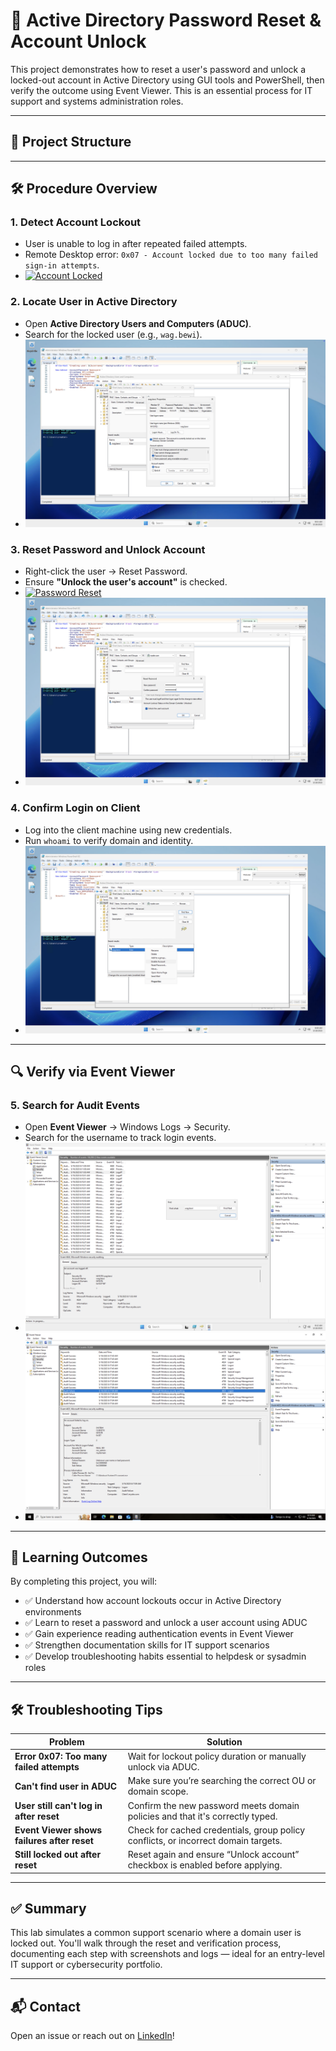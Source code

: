 # 🔐 Active Directory Password Reset & Account Unlock

This project demonstrates how to reset a user's password and unlock a locked-out account in Active Directory using GUI tools and PowerShell, then verify the outcome using Event Viewer. This is an essential process for IT support and systems administration roles.

---

## 📂 Project Structure


---

## 🛠️ Procedure Overview

### 1. Detect Account Lockout
- User is unable to log in after repeated failed attempts.
- Remote Desktop error: `0x07 - Account locked due to too many failed sign-in attempts`.
- [![Account Locked](ADLab1_EmployeeLockedOut.png)](ADLab1_EmployeeLockedOut.png)

### 2. Locate User in Active Directory
- Open **Active Directory Users and Computers (ADUC)**.
- Search for the locked user (e.g., `wag.bewi`).
- [![Locate User in AD](ADLab1_EmployeeAccountUnlocked.png)](ADLab1_EmployeeAccountUnlocked.png)

### 3. Reset Password and Unlock Account
- Right-click the user → Reset Password.
- Ensure **"Unlock the user's account"** is checked.
- [![Password Reset](ADLab1_EmployeeAccountRecovered.png)](ADLab1_EmployeeAccountRecovered.png)
- [![Reset Options](ADLab1_EmployeeAccountRecovered2.png)](ADLab1_EmployeeAccountRecovered2.png)

### 4. Confirm Login on Client
- Log into the client machine using new credentials.
- Run `whoami` to verify domain and identity.
- [![Successful Login](ADLab1_EmployeeAccountRecovered3.png)](ADLab1_EmployeeAccountRecovered3.png)

---

## 🔍 Verify via Event Viewer

### 5. Search for Audit Events
- Open **Event Viewer** → Windows Logs → Security.
- Search for the username to track login events.
- [![Login Event History](ADLab1_EmployeeAccountHistory.png)](ADLab1_EmployeeAccountHistory.png)
- [![Audit Success](ADLab1_EmployeeAccountHistory2.png)](ADLab1_EmployeeAccountHistory2.png)

---

## 🎯 Learning Outcomes

By completing this project, you will:

- ✅ Understand how account lockouts occur in Active Directory environments
- ✅ Learn to reset a password and unlock a user account using ADUC
- ✅ Gain experience reading authentication events in Event Viewer
- ✅ Strengthen documentation skills for IT support scenarios
- ✅ Develop troubleshooting habits essential to helpdesk or sysadmin roles

---

## 🛠️ Troubleshooting Tips

| Problem | Solution |
|--------|----------|
| **Error 0x07: Too many failed attempts** | Wait for lockout policy duration or manually unlock via ADUC. |
| **Can't find user in ADUC** | Make sure you’re searching the correct OU or domain scope. |
| **User still can't log in after reset** | Confirm the new password meets domain policies and that it's correctly typed. |
| **Event Viewer shows failures after reset** | Check for cached credentials, group policy conflicts, or incorrect domain targets. |
| **Still locked out after reset** | Reset again and ensure “Unlock account” checkbox is enabled before applying.

---

## ✅ Summary

This lab simulates a common support scenario where a domain user is locked out. You'll walk through the reset and verification process, documenting each step with screenshots and logs — ideal for an entry-level IT support or cybersecurity portfolio.

---

## 📬 Contact

Open an issue or reach out on [LinkedIn](https://www.linkedin.com/in/kevindeonbrown)!

